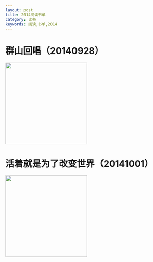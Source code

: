 ```yaml
---
layout: post
title: 2014阅读书单
category: 读书
keywords: 阅读,书单,2014
---
```


# 群山回唱（20140928）

<img src="https://gss2.bdstatic.com/9fo3dSag_xI4khGkpoWK1HF6hhy/baike/c0%3Dbaike150%2C5%2C5%2C150%2C50/sign=a12a819acbea15ce55e3e85bd7695196/00e93901213fb80ed9fd8ec834d12f2eb9389485.jpg"  width="256">

# 活着就是为了改变世界（20141001）

<img src="https://timgsa.baidu.com/timg?image&quality=80&size=b9999_10000&sec=1546799442877&di=e422f5fff72a483465f8d13fd613c669&imgtype=0&src=http%3A%2F%2Fimages.99read.com%2FProduct%2F2010%2F600.600%2Fa0000762561.jpg"  width="256">